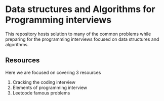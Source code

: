 # Data structures and Algorithms for Programming interviews
This repository hosts solution to many of the common problems while preparing for the programming interviews focused on data structures and algorithms.

## Resources
Here we are focused on covering 3 resources
1. Cracking the coding interview
2. Elements of programming interview
3. Leetcode famous problems
